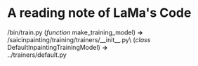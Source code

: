 # A reading note of LaMa's Code
/bin/train.py (*function* make_training_model) **->** \
/saicinpainting/training/trainers/\_\_init_\_.py\ (*class* DefaultInpaintingTrainingModel) **->** \
../trainers/default.py
